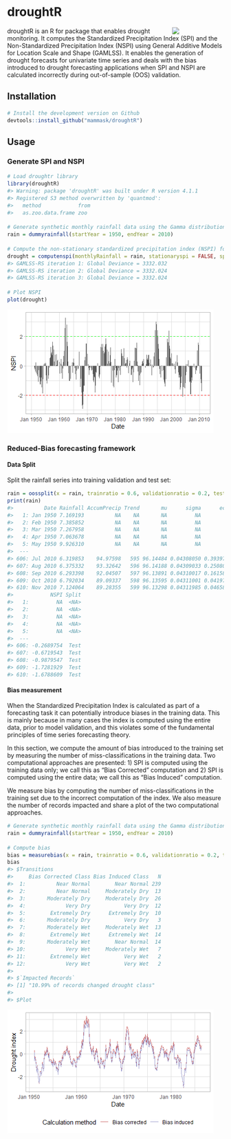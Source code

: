 droughtR
================

<img src="https://raw.githubusercontent.com/mammask/droughtr/main/man/figures/droughtR.png" align = "right" width = 120/>

droughtR is an R for package that enables drought monitoring. It computes the Standardized Precipitation Index (SPI) and
the Non-Standardized Precipitation Index (NSPI) using General Additive
Models for Location Scale and Shape (GAMLSS). It enables the generation
of drought forecasts for univariate time series and deals with the bias
introduced to drought forecasting applications when SPI and NSPI are
calculated incorrectly during out-of-sample (OOS) validation.

## Installation

``` r
# Install the development version on Github
devtools::install_github("mammask/droughtR")
```

## Usage

### Generate SPI and NSPI

``` r
# Load droughtr library
library(droughtR)
#> Warning: package 'droughtR' was built under R version 4.1.1
#> Registered S3 method overwritten by 'quantmod':
#>   method            from
#>   as.zoo.data.frame zoo

# Generate synthetic monthly rainfall data using the Gamma distribution
rain = dummyrainfall(startYear = 1950, endYear = 2010)

# Compute the non-stationary standardized precipitation index (NSPI) for scale 12 using GAMLSS
drought = computenspi(monthlyRainfall = rain, stationaryspi = FALSE, spiScale = 12)
#> GAMLSS-RS iteration 1: Global Deviance = 3332.032 
#> GAMLSS-RS iteration 2: Global Deviance = 3332.024 
#> GAMLSS-RS iteration 3: Global Deviance = 3332.024

# Plot NSPI
plot(drought)
```

![](README_figs/README-unnamed-chunk-3-1.png)<!-- -->

### Reduced-Bias forecasting framework

#### Data Split

Split the rainfall series into training validation and test set:

``` r
rain = oossplit(x = rain, trainratio = 0.6, validationratio = 0.2, testratio = 0.2)
print(rain)
#>          Date Rainfall AccumPrecip Trend       mu      sigma      ecdfm
#>   1: Jan 1950 7.169193          NA    NA       NA         NA         NA
#>   2: Feb 1950 7.385852          NA    NA       NA         NA         NA
#>   3: Mar 1950 7.267958          NA    NA       NA         NA         NA
#>   4: Apr 1950 7.063678          NA    NA       NA         NA         NA
#>   5: May 1950 9.926310          NA    NA       NA         NA         NA
#>  ---                                                                   
#> 606: Jul 2010 6.319853    94.97598   595 96.14484 0.04308050 0.39397432
#> 607: Aug 2010 6.375332    93.32642   596 96.14188 0.04309033 0.25080640
#> 608: Sep 2010 6.293398    92.04507   597 96.13891 0.04310017 0.16158741
#> 609: Oct 2010 6.792034    89.09337   598 96.13595 0.04311001 0.04197682
#> 610: Nov 2010 7.124064    89.28355   599 96.13298 0.04311985 0.04658958
#>            NSPI Split
#>   1:         NA  <NA>
#>   2:         NA  <NA>
#>   3:         NA  <NA>
#>   4:         NA  <NA>
#>   5:         NA  <NA>
#>  ---                 
#> 606: -0.2689754  Test
#> 607: -0.6719543  Test
#> 608: -0.9879547  Test
#> 609: -1.7281929  Test
#> 610: -1.6788609  Test
```

#### Bias measurement

When the Standardized Precipitation Index is calculated as part of a
forecasting task it can potentially introduce biases in the training
data. This is mainly because in many cases the index is computed using
the entire data, prior to model validation, and this violates some of
the fundamental principles of time series forecasting theory.

In this section, we compute the amount of bias introduced to the
training set by measuring the number of miss-classifications in the
training data. Two computational approaches are presented: 1) SPI is
computed using the training data only; we call this as “Bias Corrected”
computation and 2) SPI is computed using the entire data; we call this
as “Bias Induced” computation.

We measure bias by computing the number of miss-classifications in the
training set due to the incorrect computation of the index. We also
measure the number of records impacted and share a plot of the two
computational approaches.

``` r
# Generate synthetic monthly rainfall data using the Gamma distribution
rain = dummyrainfall(startYear = 1950, endYear = 2010)

# Compute bias
bias = measurebias(x = rain, trainratio = 0.6, validationratio = 0.2, testratio = 0.2, stationaryspi = TRUE, spiscale = 12)
bias
#> $Transitions
#>     Bias Corrected Class Bias Induced Class   N
#>  1:          Near Normal        Near Normal 239
#>  2:          Near Normal     Moderately Dry  13
#>  3:       Moderately Dry     Moderately Dry  26
#>  4:             Very Dry           Very Dry  12
#>  5:        Extremely Dry      Extremely Dry  10
#>  6:       Moderately Dry           Very Dry   3
#>  7:       Moderately Wet     Moderately Wet  13
#>  8:        Extremely Wet      Extremely Wet  14
#>  9:       Moderately Wet        Near Normal  14
#> 10:             Very Wet     Moderately Wet   7
#> 11:        Extremely Wet           Very Wet   2
#> 12:             Very Wet           Very Wet   2
#> 
#> $`Impacted Records`
#> [1] "10.99% of records changed drought class"
#> 
#> $Plot
```

![](README_figs/README-unnamed-chunk-5-1.png)<!-- -->

